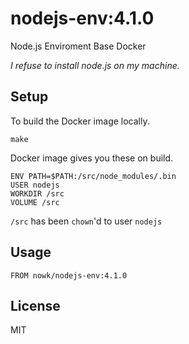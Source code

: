# nodejs-env:4.1.0

Node.js Enviroment Base Docker

*I refuse to install node.js on my machine.*

## Setup

To build the Docker image locally.

    make

Docker image gives you these on build.

    ENV PATH=$PATH:/src/node_modules/.bin
    USER nodejs
    WORKDIR /src
    VOLUME /src

`/src` has been `chown`'d to user `nodejs`

## Usage

    FROM nowk/nodejs-env:4.1.0

## License

MIT
